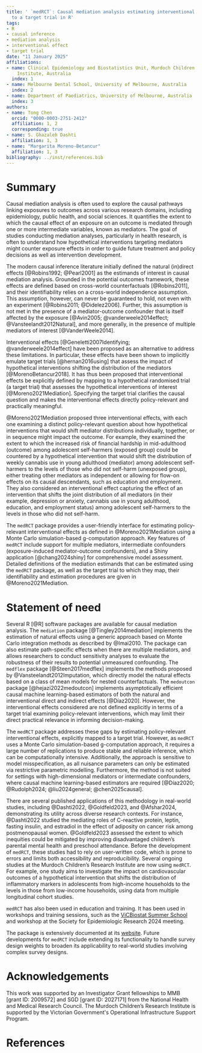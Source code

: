 ```yaml
---
title: ' `medRCT`: Causal mediation analysis estimating interventional effects mapped
  to a target trial in R'
tags:
- R
- causal inference
- mediation analysis
- interventional effect
- target trial
date: "11 January 2025"
affiliations:
- name: Clinical Epidemiology and Biostatistics Unit, Murdoch Children’s Research
    Institute, Australia
  index: 1
- name: Melbourne Dental School, University of Melbourne, Australia
  index: 2
- name: Department of Paediatrics, University of Melbourne, Australia
  index: 3
authors:
- name: Tong Chen
  orcid: "0000-0003-2751-2412"
  affiliation: 1, 2
  corresponding: true
- name: S. Ghazaleh Dashti
  affiliation: 1, 3
- name: "Margarita Moreno-Betancur"
  affiliation: 1, 3
bibliography: ../inst/references.bib
---
```


# Summary
Causal mediation analysis is often used to explore the causal pathways linking exposures to outcomes across various research domains, including epidemiology, public health, and social sciences. It quantifies the extent to which the causal effect of an exposure on an outcome is mediated through one or more intermediate variables, known as mediators. The goal of studies conducting mediation analyses, particularly in health research, is often to understand how hypothetical interventions targeting mediators might counter exposure effects in order to guide future treatment and policy decisions as well as intervention development. 


The modern causal inference literature initially defined the natural (in)direct effects [@Robins1992; @Pearl2001] as the estimands of interest in causal mediation analysis. Grounded in the potential outcomes framework, these effects are defined based on cross-world counterfactuals [@Robins2011], and their identifiability relies on a cross-world independence assumption. This assumption, however, can never be guaranteed to hold, not even with an experiment [@Robins2011; @Didelez2006]. Further, this assumption is not met in the presence of a mediator-outcome confounder that is itself affected by the exposure [@Avin2005; @vanderweele2014effect; @Vansteelandt2012Natural], and more generally, in the presence of multiple mediators of interest [@VanderWeele2014]. 


Interventional effects [@Geneletti2007Identifying; @vanderweele2014effect] have been proposed as an alternative to address these limitations. In particular, these effects have been shown to implicitly emulate target trials [@hernan2016using] that assess the impact of hypothetical interventions shifting the distribution of the mediators [@MorenoBetancur2018]. It has thus been proposed that interventional effects be explicitly defined by mapping to a hypothetical randomised trial (a target trial) that assesses the hypothetical interventions of interest [@Moreno2021Mediation]. Specifying the target trial clarifies the causal question and makes the interventional effects directly policy-relevant and practically meaningful.


@Moreno2021Mediation proposed three interventional effects, with each one examining a distinct policy-relevant question about how hypothetical interventions that would shift mediator distributions individually, together, or in sequence might impact the outcome. For example, they examined the extent to which the increased risk of financial hardship in mid-adulthood (outcome) among adolescent self-harmers (exposed group) could be countered by a hypothetical intervention that would shift the distribution of weekly cannabis use in young adulthood (mediator) among adolescent self-harmers to the levels of those who did not self-harm (unexposed group), either treating other mediators as independent or allowing for flow-on effects on its causal descendants, such as education and employment. They also considered an interventional effect capturing the effect of an intervention that shifts the joint distribution of all mediators (in their example, depression or anxiety, cannabis use in young adulthood, education, and employment status) among adolescent self-harmers to the levels in those who did not self-harm.

The `medRCT` package provides a user-friendly interface for estimating policy-relevant interventional effects as defined in @Moreno2021Mediation using a Monte Carlo simulation-based g-computation approach. Key features of `medRCT` include support for multiple mediators, intermediate confounders (exposure-induced mediator-outcome confounders), and a Shiny application [@chang2024shiny] for comprehensive model assessment. Detailed definitions of the mediation estimands that can be estimated using the `medRCT` package, as well as the target trial to which they map, their identifiability and estimation procedures are given in @Moreno2021Mediation.

# Statement of need

Several R [@R] software packages are available for causal mediation analysis. The `mediation` package [@Tingley2014mediation] implements the estimation of natural effects using a generic approach based on Monte Carlo integration methods as described by @Imai2010. The package can also estimate path-specific effects when there are multiple mediators, and allows researchers to conduct sensitivity analyses to evaluate the robustness of their results to potential unmeasured confounding. The `medflex` package [@Steen2017medflex] implements the methods proposed by @Vansteelandt2012Imputation, which directly model the natural effects based on a class of mean models for nested counterfactuals. The `medoutcon` package [@hejazi2022medoutcon] implements asymptotically efficient causal machine learning-based estimators of both the natural and interventional direct and indirect effects [@Díaz2020]. However, the interventional effects considered are not defined explicitly in terms of a target trial examining policy-relevant interventions, which may limit their direct practical relevance in informing decision-making. 


The `medRCT` package addresses these gaps by estimating policy-relevant interventional effects, explicitly mapped to a target trial. However, as `medRCT` uses a Monte Carlo simulation-based g-computation approach, it requires a large number of replications to produce stable and reliable inference, which can be computationally intensive. Additionally, the approach is sensitive to model misspecification, as all nuisance parameters can only be estimated via restrictive parametric modelling. Furthermore, the method is not suited for settings with high-dimensional mediators or intermediate confounders, where causal machine learning-based estimators are required [@Díaz2020; @Rudolph2024; @liu2024general; @chen2025causal].


There are several published applications of this methodology in real-world studies, including @Dashti2022, @Goldfeld2023, and @Afshar2024, demonstrating its utility across diverse research contexts. For instance, @Dashti2022 studied the mediating roles of C-reactive protein, leptin, fasting insulin, and estradiol in the effect of adiposity on cancer risk among postmenopausal women. @Goldfeld2023 assessed the extent to which inequities could be mitigated by improving disadvantaged children’s parental mental health and preschool attendance. Before the development of `medRCT`, these studies had to rely on user-written code, which is prone to errors and limits both accessibility and reproducibility. Several ongoing studies at the Murdoch Children’s Research Institute are now using `medRCT`. For example, one study aims to investigate the impact on cardiovascular outcomes of a hypothetical intervention that shifts the distribution of inflammatory markers in adolescents from high-income households to the levels in those from low-income households, using data from multiple longitudinal cohort studies. 

`medRCT` has also been used in education and training. It has been used in workshops and training sessions, such as the [ViCBiostat Summer School](https://www.vicbiostat.org.au/event/summer-school-2024-causal-mediation-analysis) and workshop at the Society for Epidemiologic Research 2024 meeting.


The package is extensively documented at its [website](https://t0ngchen.github.io/medRCT/). Future developments for `medRCT` include extending its functionality to handle survey design weights to broaden its applicability to real-world studies involving complex survey designs.


# Acknowledgements


This work was supported by an Investigator Grant fellowships to MMB [grant ID: 2009572] and SGD [grant ID: 2027171] from the National Health and Medical Research Council. The Murdoch Children’s Research Institute is supported by the Victorian Government's Operational Infrastructure Support Program.


# References
